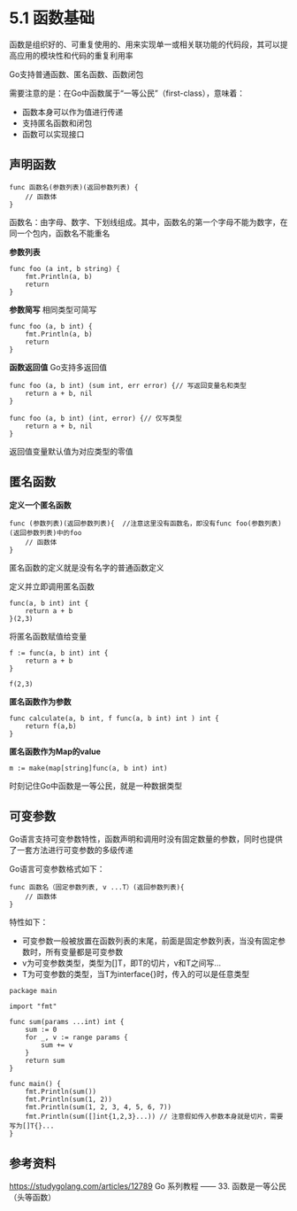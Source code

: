 # 5.1 函数基础

函数是组织好的、可重复使用的、用来实现单一或相关联功能的代码段，其可以提高应用的模块性和代码的重复利用率

Go支持普通函数、匿名函数、函数闭包

需要注意的是：在Go中函数属于“一等公民”（first-class），意味着：
- 函数本身可以作为值进行传递
- 支持匿名函数和闭包
- 函数可以实现接口


## 声明函数

```golang
func 函数名(参数列表)(返回参数列表) {
	// 函数体
}
```


函数名：由字母、数字、下划线组成。其中，函数名的第一个字母不能为数字，在同一个包内，函数名不能重名


**参数列表**
```
func foo (a int, b string) {
	fmt.Println(a, b)
	return
}
```

**参数简写**
相同类型可简写
```
func foo (a, b int) {
	fmt.Println(a, b)
	return
}
```

**函数返回值**
Go支持多返回值

```
func foo (a, b int) (sum int, err error) {// 写返回变量名和类型
	return a + b, nil	
} 

func foo (a, b int) (int, error) {// 仅写类型
	return a + b, nil
}
```

返回值变量默认值为对应类型的零值


## 匿名函数

**定义一个匿名函数**

```golang
func (参数列表)(返回参数列表){  //注意这里没有函数名，即没有func foo(参数列表)(返回参数列表)中的foo
	// 函数体
}
```

匿名函数的定义就是没有名字的普通函数定义


定义并立即调用匿名函数
```
func(a, b int) int {
	return a + b
}(2,3)
```

将匿名函数赋值给变量
```
f := func(a, b int) int {
	return a + b
}

f(2,3)
```

**匿名函数作为参数**
```
func calculate(a, b int, f func(a, b int) int ) int {
	return f(a,b)
}
```


**匿名函数作为Map的value**

```
m := make(map[string]func(a, b int) int)
```

时刻记住Go中函数是一等公民，就是一种数据类型



## 可变参数

Go语言支持可变参数特性，函数声明和调用时没有固定数量的参数，同时也提供了一套方法进行可变参数的多级传递

Go语言可变参数格式如下：
```
func 函数名（固定参数列表, v ...T）(返回参数列表){
	// 函数体
}
```

特性如下：
- 可变参数一般被放置在函数列表的末尾，前面是固定参数列表，当没有固定参数时，所有变量都是可变参数
- v为可变参数类型，类型为[]T，即T的切片，v和T之间写...
- T为可变参数的类型，当T为interface{}时，传入的可以是任意类型

```
package main

import "fmt"

func sum(params ...int) int {
	sum := 0
	for _, v := range params {
		sum += v
	}
	return sum
}

func main() {
	fmt.Println(sum())
	fmt.Println(sum(1, 2))
	fmt.Println(sum(1, 2, 3, 4, 5, 6, 7))
	fmt.Println(sum([]int{1,2,3}...)) // 注意假如传入参数本身就是切片，需要写为[]T{}...
}

```


## 参考资料
https://studygolang.com/articles/12789 Go 系列教程 —— 33. 函数是一等公民（头等函数）





